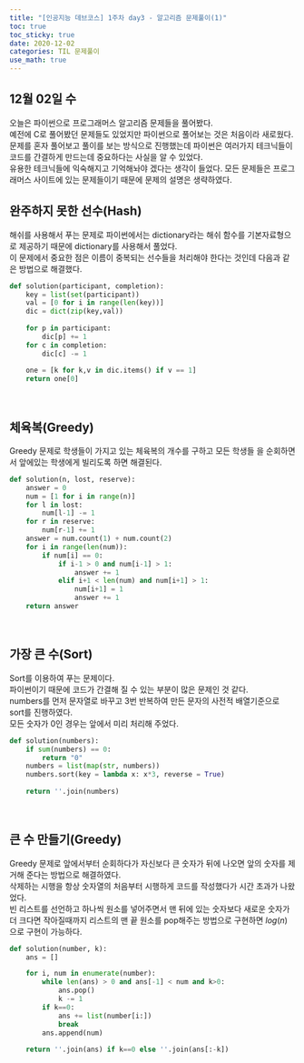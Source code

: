 ```yaml
---
title: "[인공지능 데브코스] 1주차 day3 - 알고리즘 문제풀이(1)"
toc: true
toc_sticky: true
date: 2020-12-02
categories: TIL 문제풀이
use_math: true
---
```

## 12월 02일 수

오늘은 파이썬으로 프로그래머스 알고리즘 문제들을 풀어봤다.  
예전에 C로 풀어봤던 문제들도 있었지만 파이썬으로 풀어보는 것은 처음이라 새로웠다.  
문제를 혼자 풀어보고 풀이를 보는 방식으로 진행했는데 파이썬은 여러가지 테크닉들이 코드를 간결하게 만드는데 중요하다는 사실을 알 수 있었다.  
유용한 테크닉들에 익숙해지고 기억해놔야 겠다는 생각이 들었다. 
모든 문제들은 프로그래머스 사이트에 있는 문제들이기 때문에 문제의 설명은 생략하였다.


## 완주하지 못한 선수(Hash)  

해쉬를 사용해서 푸는 문제로 파이썬에서는 dictionary라는 해쉬 함수를 기본자료형으로 제공하기 때문에 dictionary를 사용해서 풀었다.  
이 문제에서 중요한 점은 이름이 중복되는 선수들을 처리해야 한다는 것인데 다음과 같은 방법으로 해결했다.  

```python
def solution(participant, completion):
    key = list(set(participant))
    val = [0 for i in range(len(key))]
    dic = dict(zip(key,val))
    
    for p in participant:
        dic[p] += 1
    for c in completion:
        dic[c] -= 1
        
    one = [k for k,v in dic.items() if v == 1]
    return one[0]
``` 
<p>&nbsp;</p>  

## 체육복(Greedy)

Greedy 문제로 학생들이 가지고 있는 체육복의 개수를 구하고 모든 학생들 을 순회하면서 앞에있는 학생에게 빌리도록 하면 해결된다.  

```python
def solution(n, lost, reserve):
    answer = 0
    num = [1 for i in range(n)]
    for l in lost:
        num[l-1] -= 1
    for r in reserve:
        num[r-1] += 1
    answer = num.count(1) + num.count(2)
    for i in range(len(num)):
        if num[i] == 0:
            if i-1 > 0 and num[i-1] > 1:
                answer += 1
            elif i+1 < len(num) and num[i+1] > 1:
                num[i+1] = 1
                answer += 1
    return answer
```
<p>&nbsp;</p>  

## 가장 큰 수(Sort)

Sort를 이용하여 푸는 문제이다.  
파이썬이기 때문에 코드가 간결해 질 수 있는 부분이 많은 문제인 것 같다.  
numbers를 먼저 문자열로 바꾸고 3번 반복하여 만든 문자의 사전적 배열기준으로 sort를 진행하였다.  
모든 숫자가 0인 경우는 앞에서 미리 처리해 주었다.  

```python
def solution(numbers):
    if sum(numbers) == 0:
        return "0"
    numbers = list(map(str, numbers))
    numbers.sort(key = lambda x: x*3, reverse = True)
    
    return ''.join(numbers)
```
<p>&nbsp;</p>  


## 큰 수 만들기(Greedy)


Greedy 문제로 앞에서부터 순회하다가 자신보다 큰 숫자가 뒤에 나오면 앞의 숫자를 제거해 준다는 방법으로 해결하였다.  
삭제하는 시행을 항상 숫자열의 처음부터 시행하게 코드를 작성했다가 시간 초과가 나왔었다.  
빈 리스트를 선언하고 하나씩 원소를 넣어주면서 맨 뒤에 있는 숫자보다 새로운 숫자가 더 크다면 작아질때까지 리스트의 맨 끝 원소를 pop해주는 방법으로 구현하면 $log(n)$ 으로 구현이 가능하다.  

```python
def solution(number, k):
    ans = []

    for i, num in enumerate(number):
        while len(ans) > 0 and ans[-1] < num and k>0:
            ans.pop()
            k -= 1
        if k==0:
            ans += list(number[i:])
            break
        ans.append(num)
            
    return ''.join(ans) if k==0 else ''.join(ans[:-k])
```
